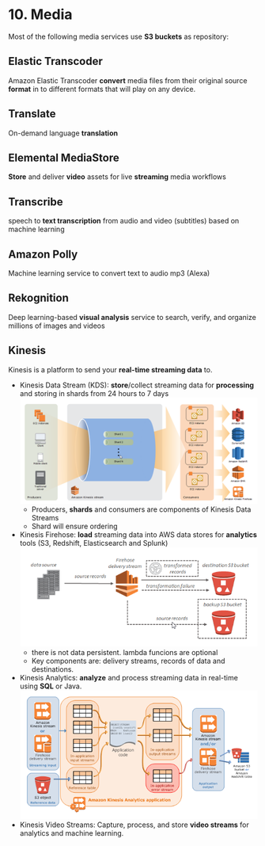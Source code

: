 # 10. Media

Most of the following media services use **S3 buckets** as repository:

## Elastic Transcoder 

Amazon Elastic Transcoder **convert** media files from their original source **format** in to different formats that will play on any device.

## Translate

On-demand language **translation**

## Elemental MediaStore

**Store** and deliver **video** assets for live **streaming** media workflows

## Transcribe 

speech to **text transcription** from audio and video (subtitles) based on machine learning

## Amazon Polly

Machine learning service to convert text to audio mp3 (Alexa)

## Rekognition

Deep learning-based **visual analysis** service to search, verify, and organize millions of images and videos

## Kinesis

Kinesis is a platform to send your **real-time streaming data** to.

* Kinesis Data Stream (KDS): **store**/collect streaming data for **processing** and storing in shards from 24 hours to 7 days
    ![](img/Kinesis-Data-Streams.png)
    * Producers, **shards** and consumers are components of Kinesis Data Streams
    * Shard will ensure ordering
* Kinesis Firehose: **load** streaming data into AWS data stores for **analytics** tools (S3, Redshift, Elasticsearch and Splunk)
    ![](img/Kinesis-Data-Firehose.png)
    * there is not data persistent. lambda funcions are optional 
    * Key components are: delivery streams, records of data and destinations.
* Kinesis Analytics: **analyze** and process streaming data in real-time using **SQL** or Java.
    ![](img/Amazon-Kinesis-Data-Analytics.png)
* Kinesis Video Streams: Capture, process, and store **video streams** for analytics and machine learning.